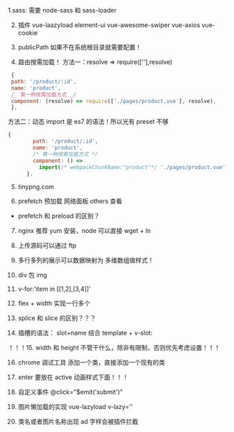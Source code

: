 1.sass: 需要 node-sass 和 sass-loader

2. 插件 vue-laazyload element-ui vue-awesome-swiper vue-axios vue-cookie

3. publicPath 如果不在系统根目录就需要配置！

4. 路由按需加载！
   方法一：resolve => require([''],resolve)

```js
 {
 path: '/product/:id',
 name: 'product',
 /_ 第一种按需加载方式 _/
 component: (resolve) => require(['./pages/product.vue'], resolve),
 },

```

方法二：动态 import 是 es7 的语法！所以光有 preset 不够

```js
{
        path: '/product/:id',
        name: 'product',
        /* 第一种按需加载方式 */
        component: () =>
          import(/* webpackChunkName:"product"*/ './pages/product.vue'),
      },
```

5.  tinypng.com

6.  prefetch 预加载 网络面板 others 查看

- prefetch 和 preload 的区别？

7. nginx 推荐 yum 安装，node 可以直接 wget + ln

8. 上传源码可以通过 ftp

9. 多行多列的展示可以数据映射为 多维数组做样式！

10. div 包 img

11. v-for:'item in [[1,2],[3,4]]'

12. flex + width 实现一行多个

13. splice 和 slice 的区别？？？

14. 插槽的语法： slot+name 结合 template + v-slot:

！！！15. width 和 height 不管干什么，除非有限制，否则优先考虑设置！！！

16. chrome 调试工具 添加一个类，直接添加一个现有的类

17. enter 要放在 active 动画样式下面！！！

18. 自定义事件 @click="\$emit('submit')"

19. 图片懒加载的实现 vue-lazyload v-lazy=''

20. 类名或者图片名称出现 ad 字样会被插件拦截
